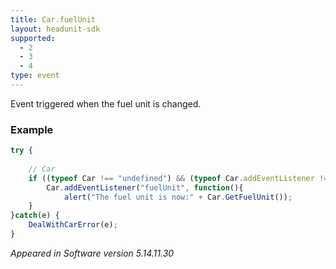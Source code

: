 ```yaml
---
title: Car.fuelUnit
layout: headunit-sdk
supported:
  - 2
  - 3
  - 4
type: event
---
```

Event triggered when the fuel unit is changed.

### Example

```javascript
try {
	
	// Car
	if ((typeof Car !== "undefined") && (typeof Car.addEventListener !== "undefined")) {
		Car.addEventListener("fuelUnit", function(){
			alert("The fuel unit is now:" + Car.GetFuelUnit());
	}
}catch(e) {
	DealWithCarError(e);
}
```

*Appeared in Software version 5.14.11.30*